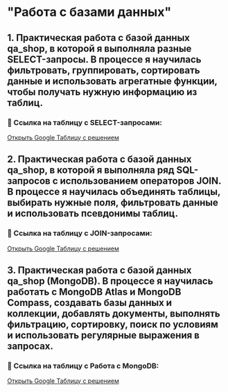 # "Работа с базами данных"

## 1. Практическая работа с базой данных qa_shop, в которой я выполняла разные SELECT-запросы. В процессе я научилась фильтровать, группировать, сортировать данные и использовать агрегатные функции, чтобы получать нужную информацию из таблиц.
### 📄 Ссылка на таблицу с SELECT-запросами:
[Открыть Google Таблицу с решением](https://docs.google.com/spreadsheets/d/1PTKPpewaRTDfAAeyUrmmzPnYrqAGzdx3v74XgjXMsPI/edit?gid=0#gid=0)

## 2. Практическая работа с базой данных qa_shop, в которой я выполняла ряд SQL-запросов с использованием операторов JOIN.  В процессе я научилась объединять таблицы, выбирать нужные поля, фильтровать данные и использовать псевдонимы таблиц.
### 📄 Ссылка на таблицу с JOIN-запросами:
[Открыть Google Таблицу с решением](https://docs.google.com/spreadsheets/d/1dJnF3n4-INmA-UEGXF-a0GsIXy9hqn1aj1hN6U6ipaA/edit?gid=0#gid=0)

## 3. Практическая работа с базой данных qa_shop (MongoDB). В процессе я научилась работать с MongoDB Atlas и MongoDB Compass, создавать базы данных и коллекции, добавлять документы, выполнять фильтрацию, сортировку, поиск по условиям и использовать регулярные выражения в запросах.
### 📄 Ссылка на таблицу с Работа с MongoDB:
[Открыть Google Таблицу с решением](https://docs.google.com/spreadsheets/d/1LQDid0m84Qxf7lSKZSDliKyyEKSQ7OCDt-NlFZMZGhQ/edit?gid=0#gid=0)
